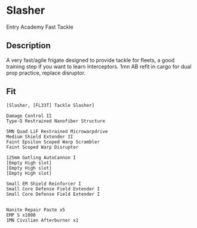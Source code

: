 # Slasher

Entry Academy Fast Tackle

## Description

A very fast/agile frigate designed to provide tackle for fleets, a good training step if you want to learn Interceptors. 1mn AB refit in cargo for dual prop practice, replace disruptor.

## Fit

```
[Slasher, [FL33T] Tackle Slasher]

Damage Control II
Type-D Restrained Nanofiber Structure

5MN Quad LiF Restrained Microwarpdrive
Medium Shield Extender II
Faint Epsilon Scoped Warp Scrambler
Faint Scoped Warp Disruptor

125mm Gatling AutoCannon I
[Empty High slot]
[Empty High slot]
[Empty High slot]

Small EM Shield Reinforcer I
Small Core Defense Field Extender I
Small Core Defense Field Extender I


Nanite Repair Paste x5
EMP S x1000
1MN Civilian Afterburner x1
```